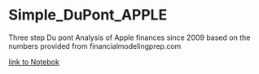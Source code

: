 # Simple_DuPont_APPLE
Three step Du pont Analysis of Apple finances since 2009 based on the numbers provided from financialmodelingprep.com

[link to Notebok](https://nbviewer.jupyter.org/github/ngalanin/Simple_DuPont_APPLE/blob/master/du%20pont%20analysis.ipynb)
